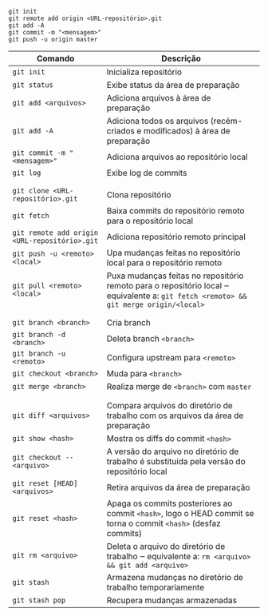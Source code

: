```git
git init
git remote add origin <URL-repositório>.git
git add -A
git commit -m "<mensagem>"
git push -u origin master
```

| Comando                                       | Descrição
| -------                                       | ---------
| `git init`                                    | Inicializa repositório
| `git status`                                  | Exibe status da área de preparação
| `git add <arquivos>`                          | Adiciona arquivos à área de preparação
| `git add -A`                                  | Adiciona todos os arquivos (recém-criados e modificados) à área de preparação
| `git commit -m "<mensagem>"`                  | Adiciona arquivos ao repositório local
| `git log`                                     | Exibe log de commits
|                                               | |
|                                               | |
| `git clone <URL-repositório>.git`             | Clona repositório
| `git fetch`                                   | Baixa commits do repositório remoto para o repositório local
| `git remote add origin <URL-repositório>.git` | Adiciona repositório remoto principal
| `git push -u <remoto> <local>`                | Upa mudanças feitas no repositório local para o repositório remoto
| `git pull <remoto> <local>`                   | Puxa mudanças feitas no repositório remoto para o repositório local ‒ equivalente a: `git fetch <remoto> && git merge origin/<local>`
|                                               | |
|                                               | |
| `git branch <branch>`                         | Cria branch
| `git branch -d <branch>`                      | Deleta branch `<branch>`
| `git branch -u <remoto>`                      | Configura upstream para `<remoto>`
| `git checkout <branch>`                       | Muda para `<branch>`
| `git merge <branch>`                          | Realiza merge de `<branch>` com `master`
|                                               | |
|                                               | |
| `git diff <arquivos>`                         | Compara arquivos do diretório de trabalho com os arquivos da área de preparação
| `git show <hash>`                             | Mostra os diffs do commit `<hash>`
| `git checkout -- <arquivo>`                   | A versão do arquivo no diretório de trabalho é substituída pela versão do repositório local
| `git reset [HEAD] <arquivos>`                 | Retira arquivos da área de preparação
| `git reset <hash>`                            | Apaga os commits posteriores ao commit `<hash>`, logo o HEAD commit se torna o commit `<hash>` (desfaz commits)
| `git rm <arquivo>`                            | Deleta o arquivo do diretório de trabalho ‒ equivalente a: `rm <arquivo> && git add <arquivo>`
| `git stash`                                   | Armazena mudanças no diretório de trabalho temporariamente
| `git stash pop`                               | Recupera mudanças armazenadas
